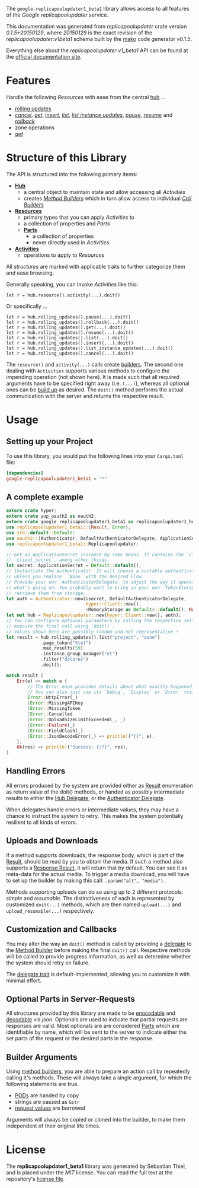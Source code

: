 <!---
DO NOT EDIT !
This file was generated automatically from 'src/mako/api/README.md.mako'
DO NOT EDIT !
-->
The `google-replicapoolupdater1_beta1` library allows access to all features of the *Google replicapoolupdater* service.

This documentation was generated from *replicapoolupdater* crate version *0.1.5+20150129*, where *20150129* is the exact revision of the *replicapoolupdater:v1beta1* schema built by the [mako](http://www.makotemplates.org/) code generator *v0.1.5*.

Everything else about the *replicapoolupdater* *v1_beta1* API can be found at the
[official documentation site](https://cloud.google.com/compute/docs/instance-groups/manager/#applying_rolling_updates_using_the_updater_service).
# Features

Handle the following *Resources* with ease from the central [hub](http://byron.github.io/google-apis-rs/google_replicapoolupdater1_beta1/struct.Replicapoolupdater.html) ... 

* [rolling updates](http://byron.github.io/google-apis-rs/google_replicapoolupdater1_beta1/struct.RollingUpdate.html)
 * [*cancel*](http://byron.github.io/google-apis-rs/google_replicapoolupdater1_beta1/struct.RollingUpdateCancelCall.html), [*get*](http://byron.github.io/google-apis-rs/google_replicapoolupdater1_beta1/struct.RollingUpdateGetCall.html), [*insert*](http://byron.github.io/google-apis-rs/google_replicapoolupdater1_beta1/struct.RollingUpdateInsertCall.html), [*list*](http://byron.github.io/google-apis-rs/google_replicapoolupdater1_beta1/struct.RollingUpdateListCall.html), [*list instance updates*](http://byron.github.io/google-apis-rs/google_replicapoolupdater1_beta1/struct.RollingUpdateListInstanceUpdateCall.html), [*pause*](http://byron.github.io/google-apis-rs/google_replicapoolupdater1_beta1/struct.RollingUpdatePauseCall.html), [*resume*](http://byron.github.io/google-apis-rs/google_replicapoolupdater1_beta1/struct.RollingUpdateResumeCall.html) and [*rollback*](http://byron.github.io/google-apis-rs/google_replicapoolupdater1_beta1/struct.RollingUpdateRollbackCall.html)
* zone operations
 * [*get*](http://byron.github.io/google-apis-rs/google_replicapoolupdater1_beta1/struct.ZoneOperationGetCall.html)




# Structure of this Library

The API is structured into the following primary items:

* **[Hub](http://byron.github.io/google-apis-rs/google_replicapoolupdater1_beta1/struct.Replicapoolupdater.html)**
    * a central object to maintain state and allow accessing all *Activities*
    * creates [*Method Builders*](http://byron.github.io/google-apis-rs/google_replicapoolupdater1_beta1/trait.MethodsBuilder.html) which in turn
      allow access to individual [*Call Builders*](http://byron.github.io/google-apis-rs/google_replicapoolupdater1_beta1/trait.CallBuilder.html)
* **[Resources](http://byron.github.io/google-apis-rs/google_replicapoolupdater1_beta1/trait.Resource.html)**
    * primary types that you can apply *Activities* to
    * a collection of properties and *Parts*
    * **[Parts](http://byron.github.io/google-apis-rs/google_replicapoolupdater1_beta1/trait.Part.html)**
        * a collection of properties
        * never directly used in *Activities*
* **[Activities](http://byron.github.io/google-apis-rs/google_replicapoolupdater1_beta1/trait.CallBuilder.html)**
    * operations to apply to *Resources*

All *structures* are marked with applicable traits to further categorize them and ease browsing.

Generally speaking, you can invoke *Activities* like this:

```Rust,ignore
let r = hub.resource().activity(...).doit()
```

Or specifically ...

```ignore
let r = hub.rolling_updates().pause(...).doit()
let r = hub.rolling_updates().rollback(...).doit()
let r = hub.rolling_updates().get(...).doit()
let r = hub.rolling_updates().resume(...).doit()
let r = hub.rolling_updates().list(...).doit()
let r = hub.rolling_updates().insert(...).doit()
let r = hub.rolling_updates().list_instance_updates(...).doit()
let r = hub.rolling_updates().cancel(...).doit()
```

The `resource()` and `activity(...)` calls create [builders][builder-pattern]. The second one dealing with `Activities` 
supports various methods to configure the impending operation (not shown here). It is made such that all required arguments have to be 
specified right away (i.e. `(...)`), whereas all optional ones can be [build up][builder-pattern] as desired.
The `doit()` method performs the actual communication with the server and returns the respective result.

# Usage

## Setting up your Project

To use this library, you would put the following lines into your `Cargo.toml` file:

```toml
[dependencies]
google-replicapoolupdater1_beta1 = "*"
```

## A complete example

```Rust
extern crate hyper;
extern crate yup_oauth2 as oauth2;
extern crate google_replicapoolupdater1_beta1 as replicapoolupdater1_beta1;
use replicapoolupdater1_beta1::{Result, Error};
use std::default::Default;
use oauth2::{Authenticator, DefaultAuthenticatorDelegate, ApplicationSecret, MemoryStorage};
use replicapoolupdater1_beta1::Replicapoolupdater;

// Get an ApplicationSecret instance by some means. It contains the `client_id` and 
// `client_secret`, among other things.
let secret: ApplicationSecret = Default::default();
// Instantiate the authenticator. It will choose a suitable authentication flow for you, 
// unless you replace  `None` with the desired Flow.
// Provide your own `AuthenticatorDelegate` to adjust the way it operates and get feedback about 
// what's going on. You probably want to bring in your own `TokenStorage` to persist tokens and
// retrieve them from storage.
let auth = Authenticator::new(&secret, DefaultAuthenticatorDelegate,
                              hyper::Client::new(),
                              <MemoryStorage as Default>::default(), None);
let mut hub = Replicapoolupdater::new(hyper::Client::new(), auth);
// You can configure optional parameters by calling the respective setters at will, and
// execute the final call using `doit()`.
// Values shown here are possibly random and not representative !
let result = hub.rolling_updates().list("project", "zone")
             .page_token("Stet")
             .max_results(59)
             .instance_group_manager("et")
             .filter("dolores")
             .doit();

match result {
    Err(e) => match e {
        // The Error enum provides details about what exactly happened.
        // You can also just use its `Debug`, `Display` or `Error` traits
        Error::HttpError(_)
        |Error::MissingAPIKey
        |Error::MissingToken
        |Error::Cancelled
        |Error::UploadSizeLimitExceeded(_, _)
        |Error::Failure(_)
        |Error::FieldClash(_)
        |Error::JsonDecodeError(_) => println!("{}", e),
    },
    Ok(res) => println!("Success: {:?}", res),
}

```
## Handling Errors

All errors produced by the system are provided either as [Result](http://byron.github.io/google-apis-rs/google_replicapoolupdater1_beta1/enum.Result.html) enumeration as return value of 
the doit() methods, or handed as possibly intermediate results to either the 
[Hub Delegate](http://byron.github.io/google-apis-rs/google_replicapoolupdater1_beta1/trait.Delegate.html), or the [Authenticator Delegate](http://byron.github.io/google-apis-rs/google_replicapoolupdater1_beta1/../yup-oauth2/trait.AuthenticatorDelegate.html).

When delegates handle errors or intermediate values, they may have a chance to instruct the system to retry. This 
makes the system potentially resilient to all kinds of errors.

## Uploads and Downloads
If a method supports downloads, the response body, which is part of the [Result](http://byron.github.io/google-apis-rs/google_replicapoolupdater1_beta1/enum.Result.html), should be
read by you to obtain the media.
If such a method also supports a [Response Result](http://byron.github.io/google-apis-rs/google_replicapoolupdater1_beta1/trait.ResponseResult.html), it will return that by default.
You can see it as meta-data for the actual media. To trigger a media download, you will have to set up the builder by making
this call: `.param("alt", "media")`.

Methods supporting uploads can do so using up to 2 different protocols: 
*simple* and *resumable*. The distinctiveness of each is represented by customized 
`doit(...)` methods, which are then named `upload(...)` and `upload_resumable(...)` respectively.

## Customization and Callbacks

You may alter the way an `doit()` method is called by providing a [delegate](http://byron.github.io/google-apis-rs/google_replicapoolupdater1_beta1/trait.Delegate.html) to the 
[Method Builder](http://byron.github.io/google-apis-rs/google_replicapoolupdater1_beta1/trait.CallBuilder.html) before making the final `doit()` call. 
Respective methods will be called to provide progress information, as well as determine whether the system should 
retry on failure.

The [delegate trait](http://byron.github.io/google-apis-rs/google_replicapoolupdater1_beta1/trait.Delegate.html) is default-implemented, allowing you to customize it with minimal effort.

## Optional Parts in Server-Requests

All structures provided by this library are made to be [enocodable](http://byron.github.io/google-apis-rs/google_replicapoolupdater1_beta1/trait.RequestValue.html) and 
[decodable](http://byron.github.io/google-apis-rs/google_replicapoolupdater1_beta1/trait.ResponseResult.html) via *json*. Optionals are used to indicate that partial requests are responses 
are valid.
Most optionals are are considered [Parts](http://byron.github.io/google-apis-rs/google_replicapoolupdater1_beta1/trait.Part.html) which are identifiable by name, which will be sent to 
the server to indicate either the set parts of the request or the desired parts in the response.

## Builder Arguments

Using [method builders](http://byron.github.io/google-apis-rs/google_replicapoolupdater1_beta1/trait.CallBuilder.html), you are able to prepare an action call by repeatedly calling it's methods.
These will always take a single argument, for which the following statements are true.

* [PODs][wiki-pod] are handed by copy
* strings are passed as `&str`
* [request values](http://byron.github.io/google-apis-rs/google_replicapoolupdater1_beta1/trait.RequestValue.html) are borrowed

Arguments will always be copied or cloned into the builder, to make them independent of their original life times.

[wiki-pod]: http://en.wikipedia.org/wiki/Plain_old_data_structure
[builder-pattern]: http://en.wikipedia.org/wiki/Builder_pattern
[google-go-api]: https://github.com/google/google-api-go-client

# License
The **replicapoolupdater1_beta1** library was generated by Sebastian Thiel, and is placed 
under the *MIT* license.
You can read the full text at the repository's [license file][repo-license].

[repo-license]: https://github.com/Byron/google-apis-rs/LICENSE.md
